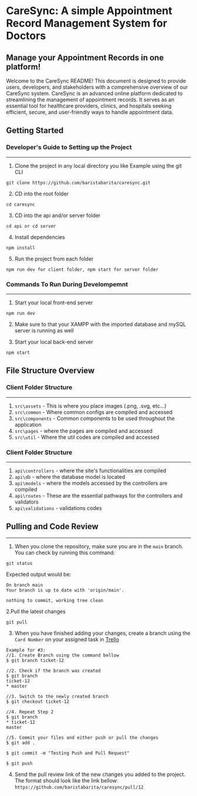 # CareSync: A simple Appointment Record Management System for Doctors

## Manage your Appointment Records in one platform!

Welcome to the CareSync README! This document is designed to provide users, developers, and stakeholders with a comprehensive overview of our CareSync system. CareSync is an advanced online platform dedicated to streamlining the management of appointment records. It serves as an essential tool for healthcare providers, clinics, and hospitals seeking efficient, secure, and user-friendly ways to handle appointment data.

## Getting Started

### Developer's Guide to Setting up the Project
---
1. Clone the project in any local directory you like
Example using the git CLI
```
git clone https://github.com/baristabarita/caresync.git
```
2. CD into the root folder
```
cd caresync
```
3. CD into the api and/or server folder
```
cd api or cd server
```
4. Install dependencies
```
npm install
```
5. Run the project from each folder
```
npm run dev for client folder, npm start for server folder
```

### Commands To Run During Develompemnt
---
1. Start your local front-end server
```
npm run dev

```
2. Make sure to that your XAMPP with the imported database and mySQL server is running as well

3. Start your local back-end server
```
npm start

```  


## File Structure Overview

### Client Folder Structure
---
1. `src\assets` - This is where you place images (.png, .svg, etc...)
2. `src\common` -  Where common configs are compiled and accessed
3. `src\components` - Common components to be used throughout the application
4. `src\pages` - where the pages are compiled and accessed
5. `src\util` -  Where the util codes are compiled and accessed

### Client Folder Structure
---
1. `api\controllers` - where the site's functionalities are compiled
2. `api\db` - where the database model is located
3. `api\models` - where the models accessed by the controllers are compiled
4. `api\routes` - These are the essential pathways for the controllers and validators
5. `api\validations` - validations codes

## Pulling and Code Review
---
1. When you clone the repository, make sure you are in the `main` branch. You can check by running this command:
```
git status
```
Expected output would be:
```
On branch main
Your branch is up to date with 'origin/main'.

nothing to commit, working tree clean
```
2.Pull the latest changes
```
git pull
```
3. When you have finished adding your changes, create a branch using the `Card Number` on your assigned task in [Trello]()
```
Example for #3:
//1. Create Branch using the command bellow
$ git branch ticket-12

//2. Check if the branch was created
$ git branch
ticket-12
* master

//3. Switch to the newly created branch
$ git checkout ticket-12

//4. Repeat Step 2
$ git branch
* ticket-12
master

//5. Commit your files and either push or pull the changes
$ git add .

$ git commit -m "Testing Push and Pull Request"

$ git push

```
4. Send the pull review link of the new changes you added to the project. The format should look like the link bellow:
`https://github.com/baristabarita/caresync/pull/12`